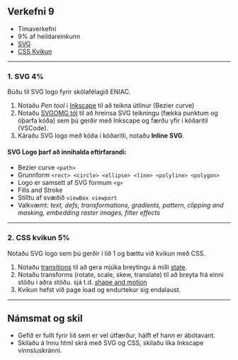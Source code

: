 ## Verkefni 9 

- Tímaverkefni
- 9% af heildareinkunn
- [SVG](https://github.com/GunnarThorunnarson/FORR3JS05DU/wiki/SVG)
- [CSS Kvikun](https://github.com/GunnarThorunnarson/FORR3JS05DU/wiki/Kvikun#css-kvikun)

---

### 1. SVG 4%

Búðu til SVG logo fyrir skólafélagið ENIAC.

1. Notaðu _Pen tool_ í [Inkscape]([https://github.com/GunnarThorunnarson/FORR3FV05EU/wiki/Inkscape](https://github.com/GunnarThorunnarson/FORR3JS05DU/wiki/Inkscape)) til að teikna útlínur (Bezier curve)  
2. Notaðu [SVGOMG tól](https://jakearchibald.github.io/svgomg/) til að hreinsa SVG teikningu (fækka punktum og óþarfa kóða) sem þú gerðir með Inkscape og færðu yfir í kóðaritil (VSCode).
3. Káraðu SVG logo með kóða í kóðaritli, notaðu **Inline SVG**. 

#### SVG Logo þarf að innihalda eftirfarandi:

- Bezier curve `<path>`
- Grunnform `<rect> <circle> <ellipse> <line> <polyline> <polygon> `
- Logo er samsett af SVG formum `<g>`
- Fills and Stroke 
- Stilltu af svæðið `viewBox viewport`
- Valkvæmt: _text, defs, transformations, gradients, pattern, clipping and masking, embedding raster images, filter effects_ 


---

### 2. CSS kvikun 5%
Notaðu SVG logo sem þú gerðir í lið 1 og bættu við kvikun með CSS. 

1. Notaðu [transitions](https://material.io/design/iconography/animated-icons.html#transitions) til að gera mjúka breytingu á milli [state](https://material.io/design/interaction/states.html#usage). 
1. Notaðu transforms (rotate, scale, skew, translate) til að breyta frá einni stöðu í aðra stöðu. sjá t.d. [shape and motion](https://material.io/design/shape/shape-motion.html#morphing-shape) 
1. Kvikun hefst við page load og endurtekur sig endalaust.

---

## Námsmat og skil
- Gefið er fullt fyrir lið sem er vel útfærður, hálft ef hann er ábótavant.
- Skilaðu á Innu html skrá með SVG og CSS, skilaðu líka Inkscape vinnsluskránni.
